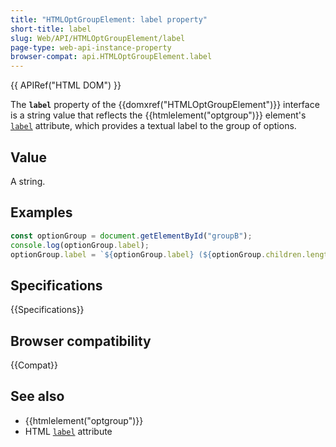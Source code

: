 ```yaml
---
title: "HTMLOptGroupElement: label property"
short-title: label
slug: Web/API/HTMLOptGroupElement/label
page-type: web-api-instance-property
browser-compat: api.HTMLOptGroupElement.label
---
```


{{ APIRef("HTML DOM") }}

The **`label`** property of the {{domxref("HTMLOptGroupElement")}} interface is a string value that reflects the {{htmlelement("optgroup")}} element's [`label`](/en-US/docs/Web/HTML/Reference/Elements/optgroup#label) attribute, which provides a textual label to the group of options.

## Value

A string.

## Examples

```js
const optionGroup = document.getElementById("groupB");
console.log(optionGroup.label);
optionGroup.label = `${optionGroup.label} (${optionGroup.children.length})`;
```

## Specifications

{{Specifications}}

## Browser compatibility

{{Compat}}

## See also

- {{htmlelement("optgroup")}}
- HTML [`label`](/en-US/docs/Web/HTML/Reference/Elements/optgroup#label) attribute

